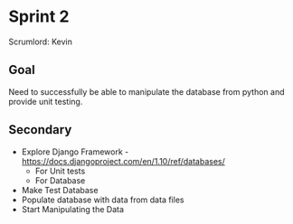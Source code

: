 # Sprint 2
Scrumlord: Kevin
## Goal
Need to successfully be able to manipulate the database from python and provide unit testing.
## Secondary
* Explore Django Framework - https://docs.djangoproject.com/en/1.10/ref/databases/
  * For Unit tests
  * For Database
* Make Test Database
* Populate database with data from data files
* Start Manipulating the Data
